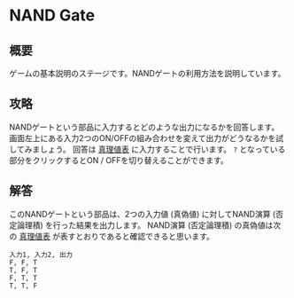# NAND Gate

## 概要

ゲームの基本説明のステージです。NANDゲートの利用方法を説明しています。

## 攻略

NANDゲートという部品に入力するとどのような出力になるかを回答します。
画面左上にある入力2つのON/OFFの組み合わせを変えて出力がどうなるかを試してみましょう。
回答は [真理値表](#truth_table) に入力することで行います。 `?` となっている部分をクリックするとON / OFFを切り替えることができます。

## 解答

<div class="spoiler">

このNANDゲートという部品は、2つの入力値 (真偽値) に対してNAND演算 (否定論理積) を行った結果を出力します。
NAND演算 (否定論理積) の真偽値は次の [真理値表](#truth_table) が表すとおりであると確認できると思います。

```truth_table
入力1, 入力2, 出力
F, F, T
T, F, T
F, T, T
T, T, F
```

</div>
